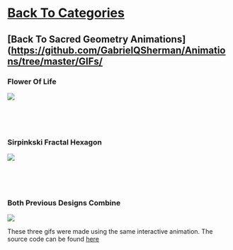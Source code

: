 # [Back To Categories](https://github.com/GabrielQSherman/Animations/tree/master#readme)
## [Back To Sacred Geometry Animations](https://github.com/GabrielQSherman/Animations/tree/master/GIFs/

### Flower Of Life

![](fol.gif)

<p>&nbsp<p><p>&nbsp<p>

### Sirpinkski Fractal Hexagon

![](sirpinski.gif)

<p>&nbsp<p><p>&nbsp<p>

### Both Previous Designs Combine
![](sacred-geo.gif)

These three gifs were made using the same interactive animation. The source code can be found [here](https://github.com/GabrielQSherman/Animations/tree/master/Apr2020/triangles/fractal-tri04.js)

